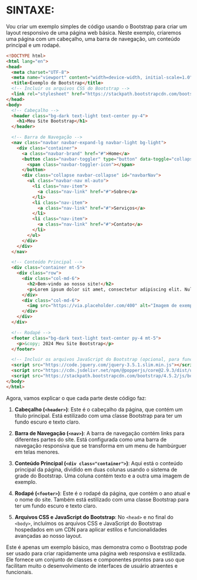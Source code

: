 # SINTAXE:
Vou criar um exemplo simples de código usando o Bootstrap para criar um layout responsivo de uma página web básica. Neste exemplo, criaremos uma página com um cabeçalho, uma barra de navegação, um conteúdo principal e um rodapé.

```html
<!DOCTYPE html>
<html lang="en">
<head>
  <meta charset="UTF-8">
  <meta name="viewport" content="width=device-width, initial-scale=1.0">
  <title>Exemplo de Bootstrap</title>
  <!-- Incluir os arquivos CSS do Bootstrap -->
  <link rel="stylesheet" href="https://stackpath.bootstrapcdn.com/bootstrap/4.5.2/css/bootstrap.min.css">
</head>
<body>
  <!-- Cabeçalho -->
  <header class="bg-dark text-light text-center py-4">
    <h1>Meu Site Bootstrap</h1>
  </header>

  <!-- Barra de Navegação -->
  <nav class="navbar navbar-expand-lg navbar-light bg-light">
    <div class="container">
      <a class="navbar-brand" href="#">Home</a>
      <button class="navbar-toggler" type="button" data-toggle="collapse" data-target="#navbarNav" aria-controls="navbarNav" aria-expanded="false" aria-label="Toggle navigation">
        <span class="navbar-toggler-icon"></span>
      </button>
      <div class="collapse navbar-collapse" id="navbarNav">
        <ul class="navbar-nav ml-auto">
          <li class="nav-item">
            <a class="nav-link" href="#">Sobre</a>
          </li>
          <li class="nav-item">
            <a class="nav-link" href="#">Serviços</a>
          </li>
          <li class="nav-item">
            <a class="nav-link" href="#">Contato</a>
          </li>
        </ul>
      </div>
    </div>
  </nav>

  <!-- Conteúdo Principal -->
  <div class="container mt-5">
    <div class="row">
      <div class="col-md-6">
        <h2>Bem-vindo ao nosso site!</h2>
        <p>Lorem ipsum dolor sit amet, consectetur adipiscing elit. Nullam nec augue eu nunc lacinia mollis nec vel libero. Vivamus suscipit fringilla velit.</p>
      </div>
      <div class="col-md-6">
        <img src="https://via.placeholder.com/400" alt="Imagem de exemplo" class="img-fluid">
      </div>
    </div>
  </div>

  <!-- Rodapé -->
  <footer class="bg-dark text-light text-center py-4 mt-5">
    <p>&copy; 2024 Meu Site Bootstrap</p>
  </footer>

  <!-- Incluir os arquivos JavaScript do Bootstrap (opcional, para funcionalidades avançadas) -->
  <script src="https://code.jquery.com/jquery-3.5.1.slim.min.js"></script>
  <script src="https://cdn.jsdelivr.net/npm/@popperjs/core@2.9.3/dist/umd/popper.min.js"></script>
  <script src="https://stackpath.bootstrapcdn.com/bootstrap/4.5.2/js/bootstrap.min.js"></script>
</body>
</html>
```

Agora, vamos explicar o que cada parte deste código faz:

1. **Cabeçalho (`<header>`)**: Este é o cabeçalho da página, que contém um título principal. Está estilizado com uma classe Bootstrap para ter um fundo escuro e texto claro.

2. **Barra de Navegação (`<nav>`)**: A barra de navegação contém links para diferentes partes do site. Está configurada como uma barra de navegação responsiva que se transforma em um menu de hambúrguer em telas menores.

3. **Conteúdo Principal (`<div class="container">`)**: Aqui está o conteúdo principal da página, dividido em duas colunas usando o sistema de grade do Bootstrap. Uma coluna contém texto e a outra uma imagem de exemplo.

4. **Rodapé (`<footer>`)**: Este é o rodapé da página, que contém o ano atual e o nome do site. Também está estilizado com uma classe Bootstrap para ter um fundo escuro e texto claro.

5. **Arquivos CSS e JavaScript do Bootstrap**: No `<head>` e no final do `<body>`, incluímos os arquivos CSS e JavaScript do Bootstrap hospedados em um CDN para aplicar estilos e funcionalidades avançadas ao nosso layout.

Este é apenas um exemplo básico, mas demonstra como o Bootstrap pode ser usado para criar rapidamente uma página web responsiva e estilizada. Ele fornece um conjunto de classes e componentes prontos para uso que facilitam muito o desenvolvimento de interfaces de usuário atraentes e funcionais.